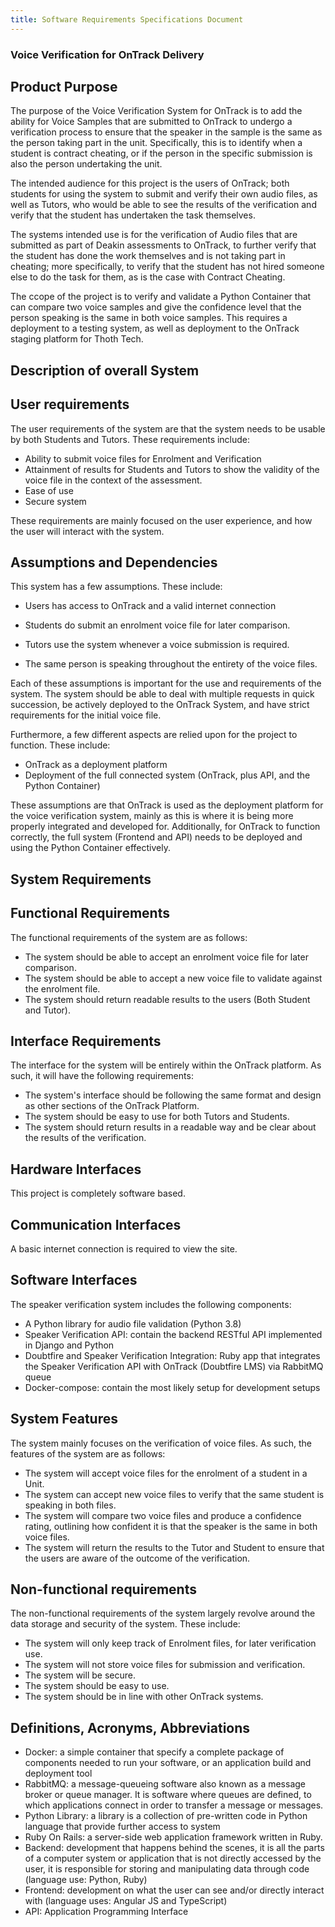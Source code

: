 ```yaml
---
title: Software Requirements Specifications Document
---
```


### Voice Verification for OnTrack Delivery

## Product Purpose

The purpose of the Voice Verification System for OnTrack is to add the ability
for Voice Samples that are submitted to OnTrack to undergo a verification
process to ensure that the speaker in the sample is the same as the person
taking part in the unit. Specifically, this is to identify when a
student is contract cheating, or if the person in the specific submission
is also the person undertaking the unit.

The intended audience for this project is the users of OnTrack; both students
for using the system to submit and verify their own audio files, as well as
Tutors, who would be able to see the results
of the verification and verify that the student has undertaken the task themselves.

The systems intended use is for the verification of Audio files that are
submitted as part of Deakin assessments to OnTrack, to further verify that
the student has done the work themselves and is not taking part in cheating;
more specifically, to verify that the student has not hired someone else to
do the task for them, as is the case with Contract Cheating.

The ccope of the project is to verify and validate a Python Container that
can compare two voice samples and give the confidence level that the person
speaking is the same in both voice samples.
This requires a deployment to a testing system, as well as deployment to the
OnTrack staging platform for Thoth Tech.

## Description of overall System

## User requirements

The user requirements of the system are that the system needs to be usable by
both Students and Tutors. These requirements include:

- Ability to submit voice files for Enrolment and Verification
- Attainment of results for Students and Tutors to show the validity of the
  voice file in the context of the assessment.
- Ease of use
- Secure system

These requirements are mainly focused on the user experience, and how the user
will interact with the system.

## Assumptions and Dependencies

This system has a few assumptions. These include:

- Users has access to OnTrack and a valid internet connection

- Students do submit an enrolment voice file for later comparison.
- Tutors use the system whenever a voice submission is required.
- The same person is speaking throughout the entirety of the voice files.

Each of these assumptions is important for the use and requirements of the
system. The system should be able to deal with multiple requests in quick
succession, be actively deployed to the OnTrack
System, and have strict requirements for the initial voice file.

Furthermore, a few different aspects are relied upon for the project to
function. These include:

- OnTrack as a deployment platform
- Deployment of the full connected system (OnTrack, plus API, and the Python Container)

These assumptions are that OnTrack is used as the deployment platform for the
voice verification system, mainly as this is where it is being more properly
integrated and developed for. Additionally, for OnTrack to function correctly,
the full system (Frontend and API) needs to be
deployed and using the Python Container effectively.

## System Requirements

## Functional Requirements

The functional requirements of the system are as follows:

- The system should be able to accept an enrolment voice file for later comparison.
- The system should be able to accept a new voice file to validate against the
enrolment file.
- The system should return readable results to the users (Both Student and Tutor).

## Interface Requirements

The interface for the system will be entirely within the OnTrack platform.
As such, it will have the following requirements:

- The system&#39;s interface should be following the same format and design as
  other sections of the OnTrack Platform.
- The system should be easy to use for both Tutors and Students.
- The system should return results in a readable way and be clear about the
  results of the verification.

## Hardware Interfaces

This project is completely software based.

## Communication Interfaces

A basic internet connection is required to view the site.

## Software Interfaces

The speaker verification system includes the following components:

- A Python library for audio file validation (Python 3.8)
- Speaker Verification API: contain the backend RESTful API implemented in
Django and Python
- Doubtfire and Speaker Verification Integration: Ruby app that integrates
the Speaker Verification API with OnTrack (Doubtfire LMS) via RabbitMQ queue
- Docker-compose: contain the most likely setup for development setups

## System Features

The system mainly focuses on the verification of voice files. As such, the
features of the system are as follows:

- The system will accept voice files for the enrolment of a student in a Unit.
- The system can accept new voice files to verify that the same student is
speaking in both files.
- The system will compare two voice files and produce a confidence rating,
outlining how confident it is that the speaker is the same in both voice files.
- The system will return the results to the Tutor and Student to ensure that
the users are aware of the outcome of the verification.

## Non-functional requirements

The non-functional requirements of the system largely revolve around the data
storage and security of the system. These include:

- The system will only keep track of Enrolment files, for later verification use.
- The system will not store voice files for submission and verification.
- The system will be secure.
- The system should be easy to use.
- The system should be in line with other OnTrack systems.

## Definitions, Acronyms, Abbreviations

- Docker: a simple container that specify a complete package of components
  needed to run your software, or an application build and deployment tool
- RabbitMQ: a message-queueing software also known as a message broker or
  queue manager. It is software where queues are defined, to which applications
  connect in order to transfer a message or messages.
- Python Library: a library is a collection of pre-written code in Python
  language that provide further access to system
- Ruby On Rails: a server-side web application framework written in Ruby.
- Backend: development that happens behind the scenes, it is all the parts of
  a computer system or application that is not directly accessed by the user,
  it is responsible for storing and manipulating data through code
  (language use: Python, Ruby)
- Frontend: development on what the user can see and/or directly
  interact with (language uses: Angular JS and TypeScript)
- API: Application Programming Interface

